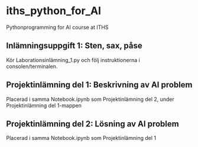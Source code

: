 # iths_python_for_AI
Pythonprogramming for AI course at ITHS
## Inlämningsuppgift 1: Sten, sax, påse
Kör Laborationsinlämning_1.py och följ instruktionerna i consolen/terminalen.

## Projektinlämning del 1: Beskrivning av AI problem
Placerad i samma Notebook.ipynb som Projektinlämning del 2, under Projektinlämning del 1-mappen

## Projektinlämning del 2: Lösning av AI problem
Placerad i samma Notebook.ipynb som Projektinlämning del 1

